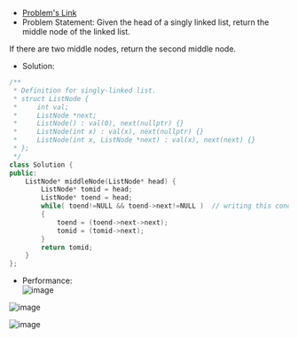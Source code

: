 - [Problem's Link](https://leetcode.com/problems/middle-of-the-linked-list/)
- Problem Statement:
Given the head of a singly linked list, return the middle node of the linked list.

If there are two middle nodes, return the second middle node.

- Solution:  

```cpp
/**
 * Definition for singly-linked list.
 * struct ListNode {
 *     int val;
 *     ListNode *next;
 *     ListNode() : val(0), next(nullptr) {}
 *     ListNode(int x) : val(x), next(nullptr) {}
 *     ListNode(int x, ListNode *next) : val(x), next(next) {}
 * };
 */
class Solution {
public:
    ListNode* middleNode(ListNode* head) {
        ListNode* tomid = head;
        ListNode* toend = head;
        while( toend!=NULL && toend->next!=NULL )  // writing this condition otherwise, causes runtime error. 
        {
            toend = (toend->next->next);
            tomid = (tomid->next);
        }
        return tomid;
    }
};
```
-  Performance:   
![image](https://user-images.githubusercontent.com/64036955/142724455-fa4f48a6-d0d3-4548-995a-5d907b610cf9.png)

![image](https://user-images.githubusercontent.com/64036955/142724544-30739042-3ab7-4aeb-bb4a-f9a974127ffc.png)

![image](https://user-images.githubusercontent.com/64036955/142724548-d9683273-6c28-4a16-b0b1-f0ec9aa8c77d.png)


